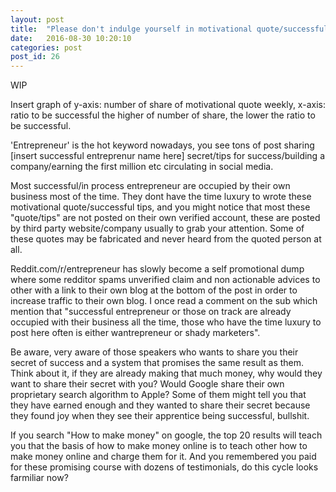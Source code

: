 ```yaml
---
layout: post
title:  "Please don't indulge yourself in motivational quote/successful tips on social media"
date:   2016-08-30 10:20:10
categories: post
post_id: 26
---
```


WIP

Insert graph of y-axis: number of share of motivational quote weekly, x-axis: ratio to be successful
the higher of number of share, the lower the ratio to be successful. 

'Entrepreneur' is the hot keyword nowadays, you see tons of post sharing [insert successful entreprenur name here] secret/tips for success/building a company/earning the first million etc circulating in social media.

Most successful/in process entrepreneur are occupied by their own business most of the time. They dont have the time luxury to wrote these motivational quote/successful tips, and you might notice that most these "quote/tips" are not posted on their own verified account, these are posted by third party website/company usually to grab your attention. Some of these quotes may be fabricated and never heard from the quoted person at all.

Reddit.com/r/entrepreneur has slowly become a self promotional dump where some redditor spams unverified claim and non actionable advices to other with a link to their own blog at the bottom of the post in order to increase traffic to their own blog. I once read a comment on the sub which mention that "successful entrepreneur or those on track are already occupied with their business all the time, those who have the time luxury to post here often is either wantrepreneur or shady marketers".

Be aware, very aware of those speakers who wants to share you their secret of success and a system that promises the same result as them. Think about it, if they are already making that much money, why would they want to share their secret with you? Would Google share their own proprietary search algorithm to Apple?  Some of them might tell you that they have earned enough and they wanted to share their secret because they found joy when they see their apprentice being successful, bullshit.

If you search "How to make money" on google, the top 20 results will teach you that the basis of how to make money online is to teach other how to make money online and charge them for it. And you remembered you paid for these promising course with dozens of testimonials, do this cycle looks farmiliar now?